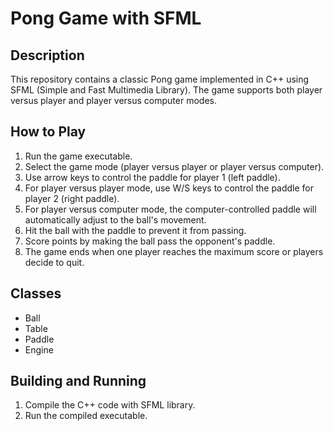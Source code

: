 <!DOCTYPE html>
<html lang="en">


<body>
    <h1>Pong Game with SFML</h1>

   <h2>Description</h2>
    <p>This repository contains a classic Pong game implemented in C++ using SFML (Simple and Fast Multimedia Library). The game supports both player versus player and player versus computer modes.</p>

  <h2>How to Play</h2>
    <ol>
        <li>Run the game executable.</li>
        <li>Select the game mode (player versus player or player versus computer).</li>
        <li>Use arrow keys to control the paddle for player 1 (left paddle).</li>
        <li>For player versus player mode, use W/S keys to control the paddle for player 2 (right paddle).</li>
        <li>For player versus computer mode, the computer-controlled paddle will automatically adjust to the ball's movement.</li>
        <li>Hit the ball with the paddle to prevent it from passing.</li>
        <li>Score points by making the ball pass the opponent's paddle.</li>
        <li>The game ends when one player reaches the maximum score or players decide to quit.</li>
    </ol>
    <h2>Classes</h2>
    <ul>
        <li>Ball</li>
        <li>Table</li>
        <li>Paddle</li>
        <li>Engine</li>
    </ul>
    <h2>Building and Running</h2>
    <ol>
        <li>Compile the C++ code with SFML library.</li>
        <li>Run the compiled executable.</li>
    </ol>

</body>
</html>
